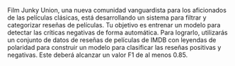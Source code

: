 Film Junky Union, una nueva comunidad vanguardista para los aficionados de las películas clásicas, está desarrollando un sistema para filtrar y categorizar reseñas de películas. Tu objetivo es entrenar un modelo para detectar las críticas negativas de forma automática. Para lograrlo, utilizarás un conjunto de datos de reseñas de películas de IMDB con leyendas de polaridad para construir un modelo para clasificar las reseñas positivas y negativas. Este deberá alcanzar un valor F1 de al menos 0.85.

